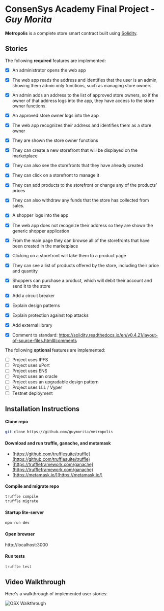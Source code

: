 # ConsenSys Academy Final Project - *Guy Morita*

**Metropolis** is a complete store smart contract built using [Solidity](https://solidity.readthedocs.io/en/v0.4.24/).

## Stories

The following **required** features are implemented:

- [x] An administrator opens the web app
- [x] The web app reads the address and identifies that the user is an admin, showing them admin only functions, such as managing store owners
- [x] An admin adds an address to the list of approved store owners, so if the owner of that address logs into the app, they have access to the store owner functions.

- [x] An approved store owner logs into the app
- [x] The web app recognizes their address and identifies them as a store owner
- [x] They are shown the store owner functions
- [x] They can create a new storefront that will be displayed on the marketplace
- [x] They can also see the storefronts that they have already created
- [x] They can click on a storefront to manage it
- [x] They can add products to the storefront or change any of the products’ prices
- [x] They can also withdraw any funds that the store has collected from sales.

- [x] A shopper logs into the app
- [x] The web app does not recognize their address so they are shown the generic shopper application
- [x] From the main page they can browse all of the storefronts that have been created in the marketplace
- [x] Clicking on a storefront will take them to a product page
- [x] They can see a list of products offered by the store, including their price and quantity
- [x] Shoppers can purchase a product, which will debit their account and send it to the store

- [x] Add a circuit breaker
- [x] Explain design patterns
- [x] Explain protection against top attacks
- [x] Add external library
- [x] Comment to standard: https://solidity.readthedocs.io/en/v0.4.21/layout-of-source-files.html#comments

The following **optional** features are implemented:

- [ ] Project uses IPFS
- [ ] Project uses uPort
- [ ] Project uses ENS
- [ ] Project uses an oracle
- [ ] Project uses an upgradable design pattern
- [ ] Project uses LLL / Vyper
- [ ] Testnet deployment

## Installation Instructions

#### Clone repo
``` bash
git clone https://github.com/guymorita/metropolis
```

#### Download and run truffle, ganache, and metamask
- [https://github.com/trufflesuite/truffle](https://github.com/trufflesuite/truffle)
- [https://truffleframework.com/ganache](https://truffleframework.com/ganache)
- [https://metamask.io/](https://metamask.io/)

#### Compile and migrate repo
``` bash
truffle compile
truffle migrate
```

#### Startup lite-server
``` bash
npm run dev
```

#### Open browser
http://localhost:3000

#### Run tests
``` bash
truffle test
```

## Video Walkthrough

Here's a walkthrough of implemented user stories:

![OSX Walkthrough](zelda.gif)
